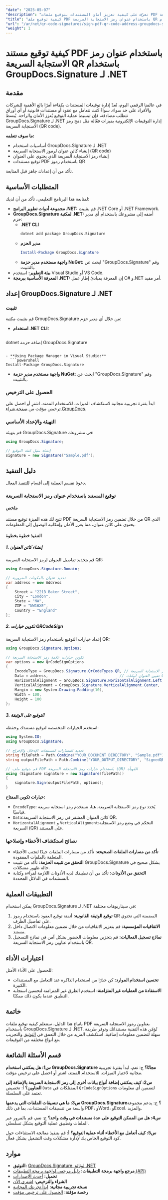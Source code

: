 ```yaml
---
"date": "2025-05-07"
"description": "تعرّف على كيفية تعزيز أمان المستندات بتوقيع ملفات PDF بعناوين رمز الاستجابة السريعة (QR) باستخدام GroupDocs.Signature لـ .NET. يغطي هذا الدليل التثبيت والتكوين والتنفيذ."
"title": "كيفية توقيع ملف PDF باستخدام عنوان رمز الاستجابة السريعة QR باستخدام GroupDocs.Signature لـ .NET"
"url": "/ar/net/qr-code-signatures/sign-pdf-qr-code-address-groupdocs-signature-dotnet/"
"weight": 1
---
```


# كيفية توقيع مستند PDF باستخدام عنوان رمز الاستجابة السريعة QR باستخدام GroupDocs.Signature لـ .NET

## مقدمة

في عالمنا الرقمي اليوم، تُعدّ إدارة توقيعات المستندات بكفاءة أمرًا بالغ الأهمية للشركات والأفراد على حد سواء. سواءً كنت تتعامل مع عقود أو مستندات قانونية أو أي أوراق تتطلب مصادقة، فإن تبسيط عملية التوقيع يُعزز الأمان والراحة. يُبسط GroupDocs.Signature لـ .NET إدارة التوقيعات الإلكترونية بميزات فعّالة مثل دمج رمز الاستجابة السريعة (QR code).

**ما سوف تتعلمه:**
- أساسيات استخدام GroupDocs.Signature لـ .NET
- إنشاء كائن عنوان لرموز الاستجابة السريعة (QR code)
- إنشاء رمز الاستجابة السريعة الذي يحتوي على العنوان
- توقيع مستندات PDF باستخدام رموز QR

تأكد من أن إعدادك جاهز قبل المتابعة.

## المتطلبات الأساسية

لمتابعة هذا البرنامج التعليمي، تأكد من أن لديك:
- **مجموعة أدوات تطوير البرامج .NET:** قم بتثبيت .NET Core أو .NET Framework.
- **GroupDocs.Signature لمكتبة .NET:** أضفه إلى مشروعك باستخدام أي مدير حزم:
  - **.NET CLI**
    ```bash
    dotnet add package GroupDocs.Signature
    ```
  - **مدير الحزم**
    ```powershell
    Install-Package GroupDocs.Signature
    ```
  - **واجهة مستخدم مدير حزمة NuGet:** ابحث عن "GroupDocs.Signature" وقم بالتثبيت.
- **بيئة التطوير:** استخدم Visual Studio أو VS Code.
- **المعرفة الأساسية ببرمجة .NET:** إن المعرفة بمبادئ إطار عمل C# و.NET أمر مفيد.

## إعداد GroupDocs.Signature لـ .NET

### تثبيت

قم بتثبيت مكتبة GroupDocs.Signature من خلال أي مدير حزم:

- **استخدام .NET CLI:**
  ```bash
dotnet إضافة حزمة GroupDocs.Signature
```

- **Using Package Manager in Visual Studio:**
  ```powershell
Install-Package GroupDocs.Signature
```

- **واجهة مستخدم مدير حزمة NuGet:** ابحث عن "GroupDocs.Signature" وقم بالتثبيت.

### الحصول على الترخيص

ابدأ بفترة تجريبية مجانية لاستكشاف الميزات. للاستخدام الممتد، اشترِ أو احصل على ترخيص مؤقت من [صفحة شراء GroupDocs](https://purchase.groupdocs.com/buy).

### التهيئة والإعداد الأساسي

قم بتهيئة GroupDocs.Signature في مشروعك:

```csharp
using GroupDocs.Signature;

// إنشاء مثيل لفئة التوقيع
signature = new Signature("Sample.pdf");
```

## دليل التنفيذ

دعونا نقسم العملية إلى أقسام للتنفيذ الفعال.

### توقيع المستند باستخدام عنوان رمز الاستجابة السريعة

#### ملخص

تتيح لك هذه الميزة توقيع مستند PDF من خلال تضمين رمز الاستجابة السريعة QR الذي يحتوي على كائن عنوان، مما يعزز الأمان وإمكانية الوصول إلى المعلومات.

#### التنفيذ خطوة بخطوة

##### 1. إنشاء كائن العنوان

قم بتحديد تفاصيل العنوان لرمز الاستجابة السريعة QR:

```csharp
using GroupDocs.Signature.Domain;

// تحديد عنوان بالمكونات الضرورية
var address = new Address
{
    Street = "221B Baker Street",
    City = "London",
    State = "NW",
    ZIP = "NW16XE",
    Country = "England"
};
```

##### 2. تكوين خيارات QRCodeSign

إعداد خيارات التوقيع باستخدام رمز الاستجابة السريعة QR:

```csharp
using GroupDocs.Signature.Options;

// تكوين خيارات علامة رمز الاستجابة السريعة
var options = new QrCodeSignOptions
{
    EncodeType = GroupDocs.Signature.QrCodeTypes.QR, // تحديد نوع رمز الاستجابة السريعة
    Data = address,                                // تعيين العنوان لبيانات QR
    HorizontalAlignment = GroupDocs.Signature.HorizontalAlignment.Left,
    VerticalAlignment = GroupDocs.Signature.VerticalAlignment.Center,
    Margin = new System.Drawing.Padding(10),
    Width = 100,
    Height = 100
};
```

##### 3. التوقيع على الوثيقة

استخدم الخيارات المخصصة لتوقيع مستندك وحفظه:

```csharp
using System.IO;
using GroupDocs.Signature;

// تحديد المسارات لمستندات الإدخال والإخراج
string filePath = Path.Combine("YOUR_DOCUMENT_DIRECTORY", "Sample.pdf");
string outputFilePath = Path.Combine("YOUR_OUTPUT_DIRECTORY", "SignedQRCodeAddressObject.pdf");

// قم بتوقيع ملف PDF باستخدام خيارات رمز الاستجابة السريعة (QR) المُهيأة
using (Signature signature = new Signature(filePath))
{
    signature.Sign(outputFilePath, options);
}
```
**خيارات تكوين المفتاح:**
- `EncodeType`: يُحدد نوع رمز الاستجابة السريعة. هنا، نستخدم رمز استجابة سريعة قياسيًا.
- `Data`:كائن العنوان المشفر في رمز الاستجابة السريعة QR.
- `HorizontalAlignment` و `VerticalAlignment`:التحكم في وضع رمز الاستجابة السريعة (QR) على المستند.

### نصائح استكشاف الأخطاء وإصلاحها

- **تأكد من مسارات الملفات الصحيحة:** تأكد من مسارات الملفات جيدًا لتجنب الأخطاء المتعلقة بالملفات المفقودة.
- **التحقق من تثبيت الحزمة:** تأكد من تثبيت GroupDocs.Signature بشكل صحيح في حالة ظهور مشكلات.
- **التحقق من الأذونات:** تأكد من أن تطبيقك لديه الأذونات اللازمة لقراءة وكتابة المستندات في الدلائل المحددة.

## التطبيقات العملية

يمكن استخدام GroupDocs.Signature لـ .NET في سيناريوهات مختلفة:
1. **توقيع الوثيقة القانونية:** أتمتة توقيع العقود باستخدام رموز QR المضمنة التي تحتوي على تفاصيل الطرف.
2. **الاتفاقيات المؤسسية:** قم بتعزيز الاتفاقيات من خلال تضمين معلومات الاتصال داخل مستند.
3. **نماذج تسجيل الفعاليات:** قم بتخزين معلومات الحضور بشكل آمن في نماذج التسجيل باستخدام عناوين رمز الاستجابة السريعة QR.

## اعتبارات الأداء

للحصول على الأداء الأمثل:
- **تحسين استخدام الموارد:** كن حذرًا من استخدام الذاكرة عند التعامل مع المستندات الكبيرة.
- **الاستفادة من العمليات غير المتزامنة:** استخدم الطرق غير المتزامنة لتحسين استجابة التطبيق عندما يكون ذلك ممكنًا.

## خاتمة

باتباع هذا الدليل، ستتعلم كيفية توقيع ملفات PDF بعناوين رموز الاستجابة السريعة باستخدام GroupDocs.Signature لـ .NET. تُؤمّن هذه التقنية مستنداتك وتوفر طريقة سهلة لتضمين معلومات إضافية. استكشف المزيد من خلال التعمق في [التوثيق](https://docs.groupdocs.com/signature/net/) والتجريب مع أنواع مختلفة من التوقيعات.

## قسم الأسئلة الشائعة

**س1: هل يمكنني استخدام GroupDocs.Signature مجانًا؟**
ج: نعم، ابدأ بفترة تجريبية مجانية لاختبار الميزات. للاستخدام الممتد، اشترِ أو احصل على ترخيص مؤقت.

**س2: كيف يمكنني إضافة أنواع بيانات أخرى إلى رمز الاستجابة السريعة بالإضافة إلى العناوين؟**
أ: تخصيص `Data` الممتلكات في `QrCodeSignOptions` لتضمين أي معلومات تعتمد على السلسلة.

**س3: ما هي تنسيقات الملفات التي يدعمها GroupDocs.Signature؟**
ج: يدعم مجموعة واسعة من تنسيقات المستندات، بما في ذلك PDF، وWord، وExcel، والمزيد.

**س4: هل من الممكن التوقيع على عدة مستندات في وقت واحد؟**
ج: نعم، قم بالمرور عبر الملفات وتطبيق عملية التوقيع بشكل تسلسلي.

**س5: كيف أتعامل مع الأخطاء أثناء عملية التوقيع؟**
أ: قم بتنفيذ معالجة الاستثناءات حول كود التوقيع الخاص بك لإدارة مشكلات وقت التشغيل بشكل فعال.

## موارد
- **التوثيق:** [GroupDocs.Signature لوثائق .NET](https://docs.groupdocs.com/signature/net/)
- **مرجع واجهة برمجة التطبيقات:** [دليل مرجعي لواجهة برمجة التطبيقات (API)](https://reference.groupdocs.com/signature/net/)
- **تحميل:** [أحدث الإصدارات](https://releases.groupdocs.com/signature/net/)
- **الشراء والترخيص:** [اشتري الآن](https://purchase.groupdocs.com/buy)
- **نسخة تجريبية مجانية:** [ابدأ تجربتك المجانية](https://releases.groupdocs.com/signature/net/)
- **رخصة مؤقتة:** [الحصول على ترخيص مؤقت](https://purchase.groupdocs.com/temporary-license)